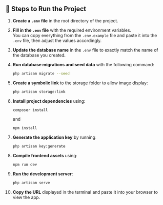 ## 🚀 Steps to Run the Project

1. **Create a `.env` file** in the root directory of the project.

2. **Fill in the `.env` file** with the required environment variables.  
   You can copy everything from the `.env.example` file and paste it into the `.env` file, then adjust the values accordingly.

3. **Update the database name** in the `.env` file to exactly match the name of the database you created.

4. **Run database migrations and seed data** with the following command:

   ```bash
   php artisan migrate --seed
   ```

5. **Create a symbolic link** to the storage folder to allow image display:

   ```bash
   php artisan storage:link
   ```

6. **Install project dependencies** using:

   ```bash
   composer install
   ```

   and

   ```bash
   npm install
   ```

7. **Generate the application key** by running:

   ```bash
   php artisan key:generate
   ```

8. **Compile frontend assets** using:

   ```bash
   npm run dev
   ```

9. **Run the development server**:

   ```bash
   php artisan serve
   ```

10. **Copy the URL** displayed in the terminal and paste it into your browser to view the app.
